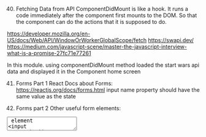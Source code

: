 40. Fetching Data from API 
ComponentDidMount is like a hook. It runs a code immediately after the component first mounts to the DOM. So that the component can do the actions that it is supposed to do.

https://developer.mozilla.org/en-US/docs/Web/API/WindowOrWorkerGlobalScope/fetch
https://swapi.dev/
https://medium.com/javascript-scene/master-the-javascript-interview-what-is-a-promise-27fc71e77261

In this module. using componentDidMount method loaded the start wars api data and displayed it in the Component home screen

41. Forms Part 1 
React Docs about Forms:
https://reactjs.org/docs/forms.html
input name property should have the same value as the state 

42. Forms part 2 
Other useful form elements:
<textarea /> element
<input type="checkbox" />
<input type="radio" />
<select> and <option> elements

Formix api helps you create React forms 
